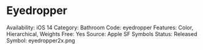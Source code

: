 # Eyedropper

Availability: iOS 14
Category: Bathroom
Code: eyedropper
Features: Color, Hierarchical, Weights
Free: Yes
Source: Apple SF Symbols
Status: Released
Symbol: eyedropper2x.png
